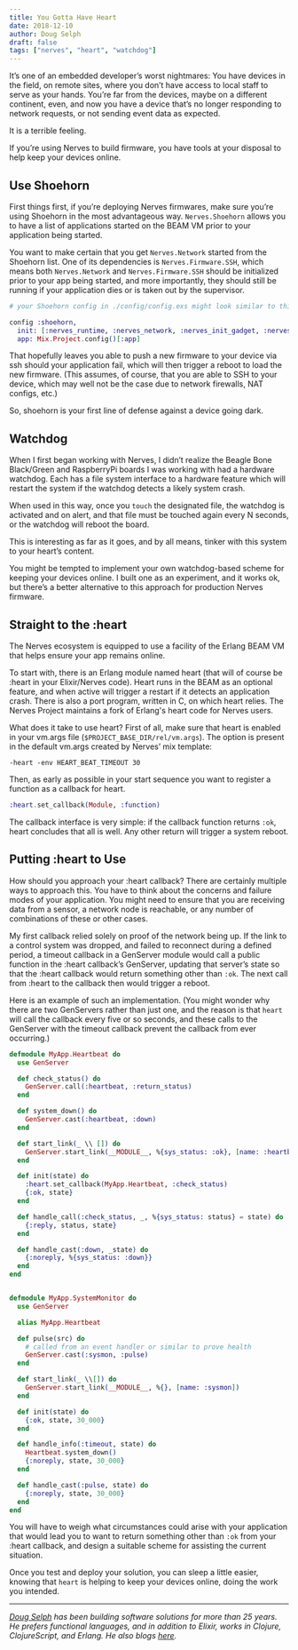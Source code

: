 ```yaml
---
title: You Gotta Have Heart
date: 2018-12-10
author: Doug Selph
draft: false
tags: ["nerves", "heart", "watchdog"]
---
```


It’s one of an embedded developer’s worst nightmares: You have devices in the
field, on remote sites, where you don’t have access to local staff to serve as
your hands. You’re far from the devices, maybe on a different continent, even,
and now you have a device that’s no longer responding to network requests, or
not sending event data as expected.

It is a terrible feeling.

If you’re using Nerves to build firmware, you have tools at your disposal to
help keep your devices online.

## Use Shoehorn

First things first, if you’re deploying Nerves firmwares, make sure you’re
using Shoehorn in the most advantageous way. `Nerves.Shoehorn`  allows you to
have a list of applications started on the BEAM VM prior to your application
being started.

You want to make certain that you get `Nerves.Network` started from the
Shoehorn list. One of its dependencies is `Nerves.Firmware.SSH`, which means
both `Nerves.Network` and `Nerves.Firmware.SSH` should be initialized prior to
your app being started, and more importantly, they should still be running if
your application dies or is taken out by the supervisor.

```elixir
# your Shoehorn config in ./config/config.exs might look similar to this

config :shoehorn,
  init: [:nerves_runtime, :nerves_network, :nerves_init_gadget, :nerves_time],
  app: Mix.Project.config()[:app]
```

That hopefully leaves you able to push a new firmware to your device via ssh
should your application fail, which will then trigger a reboot to load the new
firmware. (This assumes, of course, that you are able to SSH to your device,
which may well not be the case due to network firewalls, NAT configs, etc.)

So, shoehorn is your first line of defense against a device going dark.

## Watchdog

When I first began working with Nerves, I didn’t realize the Beagle Bone
Black/Green and RaspberryPi boards I was working with had a hardware watchdog.
Each has a file system interface to a hardware feature which will restart the
system if the watchdog detects a likely system crash.

When used in this way, once you `touch` the designated file, the watchdog is
activated and on alert, and that file must be touched again every N seconds, or
the watchdog will reboot the board.

This is interesting as far as it goes, and by all means, tinker with this
system to your heart’s content.

You might be tempted to implement your own watchdog-based scheme for keeping
your devices online. I built one as an experiment, and it works ok, but there’s
a better alternative to this approach for production Nerves firmware.

## Straight to the :heart

The Nerves ecosystem is equipped to use a facility of the Erlang BEAM VM that
helps ensure your app remains online.

To start with, there is an Erlang module named heart (that will of course be
:heart in your Elixir/Nerves code). Heart runs in the BEAM as an optional
feature, and when active will trigger a restart if it detects an application
crash. There is also a port program, written in C, on which heart relies. The
Nerves Project maintains a fork of Erlang's heart code for Nerves users.

What does it take to use heart? First of all, make sure that heart is enabled in
your vm.args file (`$PROJECT_BASE_DIR/rel/vm.args`). The option is present in
the default vm.args created by Nerves’ mix template:

```text
-heart -env HEART_BEAT_TIMEOUT 30
```

Then, as early as possible in your start sequence you want to register a
function as a callback for heart.

```elixir
:heart.set_callback(Module, :function)
```

The callback interface is very simple: if the callback function returns `:ok`,
heart concludes that all is well. Any other return will trigger a system reboot.

## Putting :heart to Use

How should you approach your :heart callback? There are certainly multiple ways
to approach this. You have to think about the concerns and failure modes of your
application. You might need to ensure that you are receiving data from a sensor,
a network node is reachable, or any number of combinations of these or other
cases.

My first callback relied solely on proof of the network being up. If the link to
a control system was dropped, and failed to reconnect during a defined period, a
timeout callback in a GenServer module would call a public function in the
:heart callback’s GenServer, updating that server’s state so that the :heart
callback would return something other than `:ok`. The next call from :heart to
the callback then would trigger a reboot.

Here is an example of such an implementation. (You might wonder why there are
two GenServers rather than just one, and the reason is that `heart` will call
the callback every five or so seconds, and these calls to the GenServer with the
timeout callback prevent the callback from ever occurring.)

```elixir
defmodule MyApp.Heartbeat do
  use GenServer

  def check_status() do
    GenServer.call(:heartbeat, :return_status)
  end

  def system_down() do
    GenServer.cast(:heartbeat, :down)
  end

  def start_link(_ \\ []) do
    GenServer.start_link(__MODULE__, %{sys_status: :ok}, [name: :heartbeat])
  end

  def init(state) do
    :heart.set_callback(MyApp.Heartbeat, :check_status)
    {:ok, state}
  end

  def handle_call(:check_status, _, %{sys_status: status} = state) do
    {:reply, status, state}
  end

  def handle_cast(:down, _state) do
    {:noreply, %{sys_status: :down}}
  end
end


defmodule MyApp.SystemMonitor do
  use GenServer

  alias MyApp.Heartbeat

  def pulse(src) do
    # called from an event handler or similar to prove health
    GenServer.cast(:sysmon, :pulse)
  end

  def start_link(_ \\[]) do
    GenServer.start_link(__MODULE__, %{}, [name: :sysmon])
  end

  def init(state) do
    {:ok, state, 30_000}
  end

  def handle_info(:timeout, state) do
    Heartbeat.system_down()
    {:noreply, state, 30_000}
  end

  def handle_cast(:pulse, state) do
    {:noreply, state, 30_000}
  end
end
```

You will have to weigh what circumstances could arise with your application that
would lead you to want to return something other than `:ok` from your :heart
callback, and design a suitable scheme for assisting the current situation.

Once you test and deploy your solution, you can sleep a little easier, knowing
that `heart` is helping to keep your devices online, doing the work you
intended.

---

_[Doug Selph](www.linkedin.com/in/dselph) has been building software solutions for more than 25 years. He prefers functional languages, and in addition to Elixir, works in Clojure, ClojureScript, and Erlang. He also blogs [here](http://dougselph.com)._

